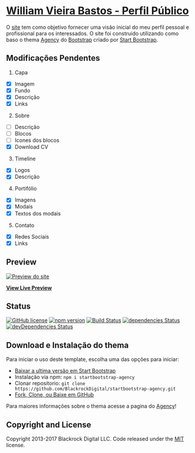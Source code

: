 # [William Vieira Bastos - Perfil Público](http://williamvb.github.io)
O [site](http://williamvb.github.io) tem como objetivo fornecer uma visão inicial do meu perfil pessoal e profissional para os interessados.
O site foi construido utilizando como baso o thema [Agency](https://startbootstrap.com/template-overviews/agency/) do [Bootstrap](http://getbootstrap.com/) criado por [Start Bootstrap](http://startbootstrap.com/).

## Modificações Pendentes

1. Capa
  - [x] Imagem
  - [x] Fundo
  - [x] Descrição
  - [x] Links
2. Sobre
  - [ ] Descrição
  - [ ] Blocos
  - [ ] Icones dos blocos
  - [x] Download CV
3. Timeline
  - [x] Logos
  - [x] Descrição
4. Portifólio
  - [x] Imagens
  - [x] Modais
  - [x] Textos dos modais
5. Contato
  - [x] Redes Sociais
  - [x] Links

## Preview

[![Preview do site](https://williamvb.github.io/img/preview/preview_site.png)](https://williamvb.github.io)

**[View Live Preview](https://williamvb.github.io)**

## Status

[![GitHub license](https://img.shields.io/badge/license-MIT-blue.svg)](https://raw.githubusercontent.com/BlackrockDigital/startbootstrap-agency/master/LICENSE)
[![npm version](https://img.shields.io/npm/v/startbootstrap-agency.svg)](https://www.npmjs.com/package/startbootstrap-agency)
[![Build Status](https://travis-ci.org/BlackrockDigital/startbootstrap-agency.svg?branch=master)](https://travis-ci.org/BlackrockDigital/startbootstrap-agency)
[![dependencies Status](https://david-dm.org/BlackrockDigital/startbootstrap-agency/status.svg)](https://david-dm.org/BlackrockDigital/startbootstrap-agency)
[![devDependencies Status](https://david-dm.org/BlackrockDigital/startbootstrap-agency/dev-status.svg)](https://david-dm.org/BlackrockDigital/startbootstrap-agency?type=dev)

## Download e Instalação do thema

Para iniciar o uso deste template, escolha uma das opções para iniciar:
* [Baixar a ultima versão em Start Bootstrap](https://startbootstrap.com/template-overviews/agency/)
* Instalação via npm: `npm i startbootstrap-agency`
* Clonar repositorio: `git clone https://github.com/BlackrockDigital/startbootstrap-agency.git`
* [Fork, Clone, ou Baixe em GitHub](https://github.com/BlackrockDigital/startbootstrap-agency)

Para maiores informações sobre o thema acesse a pagina do [Agency](https://startbootstrap.com/template-overviews/agency/)!

## Copyright and License

Copyright 2013-2017 Blackrock Digital LLC. Code released under the [MIT](https://github.com/BlackrockDigital/startbootstrap-agency/blob/gh-pages/LICENSE) license.
